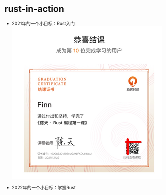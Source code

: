 # rust-in-action

* 2021年的一个小目标：Rust入门
  ![证书](/pics/202112/certificate.jpeg)

* 2022年的一个小目标：掌握Rust

